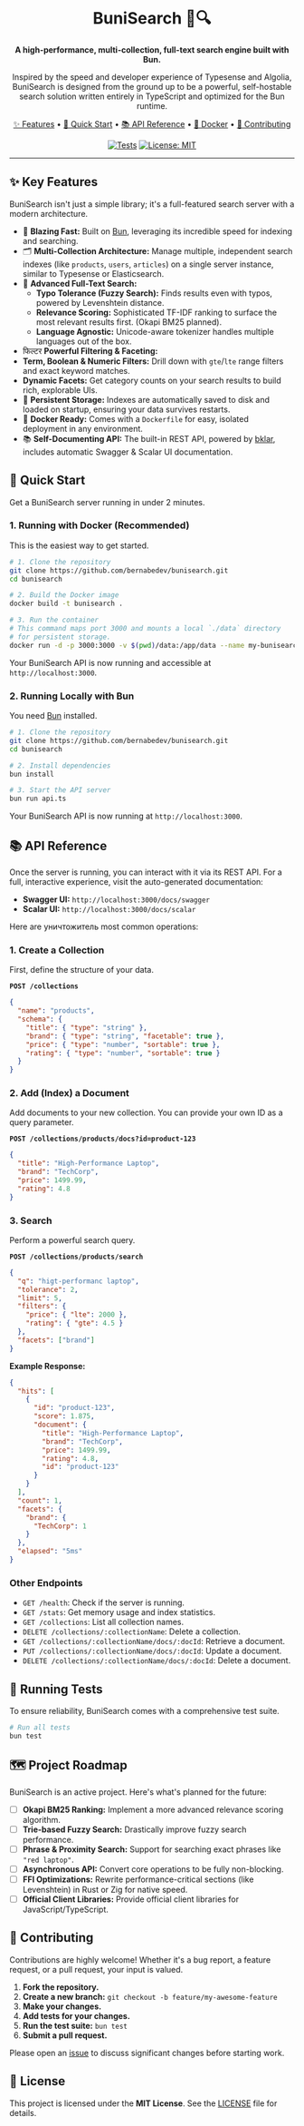 <div align="center">
  <!-- <img src="" alt="BuniSearch Logo" width="150"/> -->
  <h1>BuniSearch 🐰🔍</h1>
  <p>
    <strong>A high-performance, multi-collection, full-text search engine built with Bun.</strong>
  </p>
  <p>
    Inspired by the speed and developer experience of Typesense and Algolia, BuniSearch is designed from the ground up to be a powerful, self-hostable search solution written entirely in TypeScript and optimized for the Bun runtime.
  </p>
  <p>
    <a href="#-key-features">✨ Features</a> •
    <a href="#-quick-start">🚀 Quick Start</a> •
    <a href="#-api-reference">📚 API Reference</a> •
    <a href="#-running-with-docker">🐳 Docker</a> •
    <a href="#-contributing">🤝 Contributing</a>
  </p>

[![Tests](https://img.shields.io/github/actions/workflow/status/bernabedev/bunisearch/test.yml?branch=main&label=tests&style=for-the-badge)](https://github.com/bernabedev/bunisearch/actions)
[![License: MIT](https://img.shields.io/badge/License-MIT-yellow.svg?style=for-the-badge)](https://opensource.org/licenses/MIT)

</div>

---

## ✨ Key Features

BuniSearch isn't just a simple library; it's a full-featured search server with a modern architecture.

- 🚀 **Blazing Fast:** Built on [Bun](https://bun.sh/), leveraging its incredible speed for indexing and searching.
- 🗂️ **Multi-Collection Architecture:** Manage multiple, independent search indexes (like `products`, `users`, `articles`) on a single server instance, similar to Typesense or Elasticsearch.
- 🔎 **Advanced Full-Text Search:**
  - **Typo Tolerance (Fuzzy Search):** Finds results even with typos, powered by Levenshtein distance.
  - **Relevance Scoring:** Sophisticated TF-IDF ranking to surface the most relevant results first. (Okapi BM25 planned).
  - **Language Agnostic:** Unicode-aware tokenizer handles multiple languages out of the box.
- फिल्टर **Powerful Filtering & Faceting:**
- **Term, Boolean & Numeric Filters:** Drill down with `gte`/`lte` range filters and exact keyword matches.
- **Dynamic Facets:** Get category counts on your search results to build rich, explorable UIs.
- 💾 **Persistent Storage:** Indexes are automatically saved to disk and loaded on startup, ensuring your data survives restarts.
- 🐳 **Docker Ready:** Comes with a `Dockerfile` for easy, isolated deployment in any environment.
- 📚 **Self-Documenting API:** The built-in REST API, powered by [bklar](https://github.com/bernabedev/bklar), includes automatic Swagger & Scalar UI documentation.

## 🚀 Quick Start

Get a BuniSearch server running in under 2 minutes.

### 1. Running with Docker (Recommended)

This is the easiest way to get started.

```bash
# 1. Clone the repository
git clone https://github.com/bernabedev/bunisearch.git
cd bunisearch

# 2. Build the Docker image
docker build -t bunisearch .

# 3. Run the container
# This command maps port 3000 and mounts a local `./data` directory
# for persistent storage.
docker run -d -p 3000:3000 -v $(pwd)/data:/app/data --name my-bunisearch-instance bunisearch
```

Your BuniSearch API is now running and accessible at `http://localhost:3000`.

### 2. Running Locally with Bun

You need [Bun](https://bun.sh/docs/installation) installed.

```bash
# 1. Clone the repository
git clone https://github.com/bernabedev/bunisearch.git
cd bunisearch

# 2. Install dependencies
bun install

# 3. Start the API server
bun run api.ts
```

Your BuniSearch API is now running at `http://localhost:3000`.

## 📚 API Reference

Once the server is running, you can interact with it via its REST API. For a full, interactive experience, visit the auto-generated documentation:

- **Swagger UI:** `http://localhost:3000/docs/swagger`
- **Scalar UI:** `http://localhost:3000/docs/scalar`

Here are уничтожитель most common operations:

### 1. Create a Collection

First, define the structure of your data.

**`POST /collections`**

```json
{
  "name": "products",
  "schema": {
    "title": { "type": "string" },
    "brand": { "type": "string", "facetable": true },
    "price": { "type": "number", "sortable": true },
    "rating": { "type": "number", "sortable": true }
  }
}
```

### 2. Add (Index) a Document

Add documents to your new collection. You can provide your own ID as a query parameter.

**`POST /collections/products/docs?id=product-123`**

```json
{
  "title": "High-Performance Laptop",
  "brand": "TechCorp",
  "price": 1499.99,
  "rating": 4.8
}
```

### 3. Search

Perform a powerful search query.

**`POST /collections/products/search`**

```json
{
  "q": "higt-performanc laptop",
  "tolerance": 2,
  "limit": 5,
  "filters": {
    "price": { "lte": 2000 },
    "rating": { "gte": 4.5 }
  },
  "facets": ["brand"]
}
```

**Example Response:**

```json
{
  "hits": [
    {
      "id": "product-123",
      "score": 1.875,
      "document": {
        "title": "High-Performance Laptop",
        "brand": "TechCorp",
        "price": 1499.99,
        "rating": 4.8,
        "id": "product-123"
      }
    }
  ],
  "count": 1,
  "facets": {
    "brand": {
      "TechCorp": 1
    }
  },
  "elapsed": "5ms"
}
```

### Other Endpoints

- `GET /health`: Check if the server is running.
- `GET /stats`: Get memory usage and index statistics.
- `GET /collections`: List all collection names.
- `DELETE /collections/:collectionName`: Delete a collection.
- `GET /collections/:collectionName/docs/:docId`: Retrieve a document.
- `PUT /collections/:collectionName/docs/:docId`: Update a document.
- `DELETE /collections/:collectionName/docs/:docId`: Delete a document.

## 🧪 Running Tests

To ensure reliability, BuniSearch comes with a comprehensive test suite.

```bash
# Run all tests
bun test
```

## 🗺️ Project Roadmap

BuniSearch is an active project. Here's what's planned for the future:

- [ ] **Okapi BM25 Ranking:** Implement a more advanced relevance scoring algorithm.
- [ ] **Trie-based Fuzzy Search:** Drastically improve fuzzy search performance.
- [ ] **Phrase & Proximity Search:** Support for searching exact phrases like `"red laptop"`.
- [ ] **Asynchronous API:** Convert core operations to be fully non-blocking.
- [ ] **FFI Optimizations:** Rewrite performance-critical sections (like Levenshtein) in Rust or Zig for native speed.
- [ ] **Official Client Libraries:** Provide official client libraries for JavaScript/TypeScript.

## 🤝 Contributing

Contributions are highly welcome! Whether it's a bug report, a feature request, or a pull request, your input is valued.

1.  **Fork the repository.**
2.  **Create a new branch:** `git checkout -b feature/my-awesome-feature`
3.  **Make your changes.**
4.  **Add tests for your changes.**
5.  **Run the test suite:** `bun test`
6.  **Submit a pull request.**

Please open an [issue](https://github.com/bernabedev/bunisearch/issues) to discuss significant changes before starting work.

## 📄 License

This project is licensed under the **MIT License**. See the [LICENSE](LICENSE) file for details.
